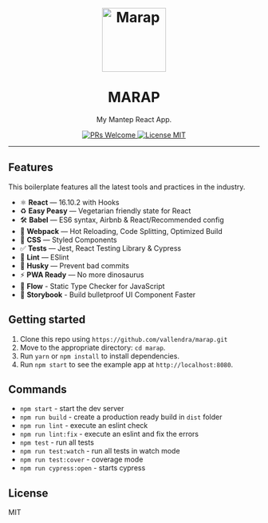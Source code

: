 
<h1 align="center">
<br>
  <a href="https://github.com/vallendra/marap"><img src="https://upload.wikimedia.org/wikipedia/commons/thumb/d/d7/Urap.JPG/320px-Urap.JPG" alt="Marap" width=128"></a>
<br>
<br>
MARAP
</h1>

<p align="center">My Mantep React App.</p>

<p align="center">
  <a href="http://makeapullrequest.com">
    <img src="https://img.shields.io/badge/PRs-welcome-brightgreen.svg?style=flat-square" alt="PRs Welcome">
  </a>
  <a href="https://opensource.org/licenses/MIT">
    <img src="https://img.shields.io/badge/license-MIT-blue.svg?style=flat-square" alt="License MIT">
  </a>
</p>

<hr />

## Features

This boilerplate features all the latest tools and practices in the industry.

- ⚛ **React** — 16.10.2 with Hooks
- ♻ **Easy Peasy** — Vegetarian friendly state for React
- 🛠 **Babel** — ES6 syntax, Airbnb & React/Recommended config
- 🚀 **Webpack**  — Hot Reloading, Code Splitting, Optimized Build
- 💅 **CSS** — Styled Components
- ✅  **Tests** — Jest, React Testing Library & Cypress
- 💖  **Lint** — ESlint
- 🐶  **Husky** — Prevent bad commits
- ⚡  **PWA Ready** — No more dinosaurus
- 🌊 **Flow** - Static Type Checker for JavaScript
- 📖 **Storybook** - Build bulletproof UI Component Faster

## Getting started

1. Clone this repo using `https://github.com/vallendra/marap.git`
2. Move to the appropriate directory: `cd marap`.<br />
3. Run `yarn` or `npm install` to install dependencies.<br />
4. Run `npm start` to see the example app at `http://localhost:8080`.

## Commands

- `npm start` - start the dev server
- `npm run build` - create a production ready build in `dist` folder
- `npm run lint` - execute an eslint check
- `npm run lint:fix` - execute an eslint and fix the errors
- `npm test` - run all tests
- `npm run test:watch` - run all tests in watch mode
- `npm run test:cover` - coverage mode
- `npm run cypress:open` - starts cypress

## License

MIT

